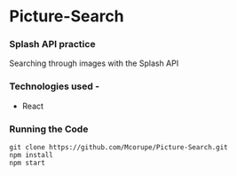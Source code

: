 # Picture-Search

### Splash API practice
Searching through images with the Splash API

### Technologies used -
* React


### Running the Code
```
git clone https://github.com/Mcorupe/Picture-Search.git
npm install
npm start
```
